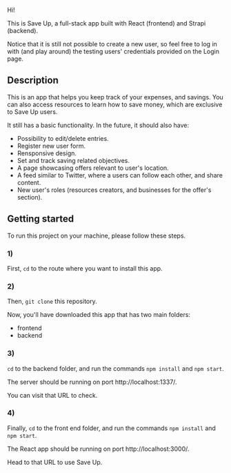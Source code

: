 Hi! 

This is Save Up, a full-stack app built with React (frontend) and Strapi (backend). 

Notice that it is still not possible to create a new user, so feel free to log in with (and play around) the testing users' credentials provided on the Login page.

## Description

This is an app that helps you keep track of your expenses, and savings. You can also access resources to learn how to save money, which are exclusive to Save Up users.

It still has a basic functionality. In the future, it should also have:
* Possibility to edit/delete entries.
* Register new user form.
* Rensponsive design.
* Set and track saving related objectives.
* A page showcasing offers relevant to user's location.
* A feed similar to Twitter, where a users can follow each other, and share content.
* New user's roles (resources creators, and businesses for the offer's section).

## Getting started

To run this project on your machine, please follow these steps.

### 1)
First, `cd` to the route where you want to install this app.

### 2)
Then, `git clone` this repository.

Now, you'll have downloaded this app that has two main folders:
* frontend
* backend

### 3)
`cd` to the backend folder, and run the commands `npm install` and `npm start`.

The server should be running on port http://localhost:1337/. 

You can visit that URL to check.
### 4)
Finally, `cd` to the front end folder, and run the commands `npm install` and `npm start`.

The React app should be running on port http://localhost:3000/.

Head to that URL to use Save Up.
